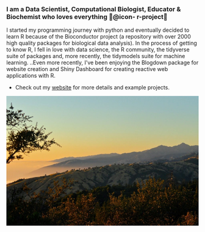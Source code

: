 ### I am a Data Scientist, Computational Biologist, Educator & Biochemist who loves everything :raised_hands:@icon- r-project:raised_hands:

I started my programming journey with python and eventually decided to learn R because of the Bioconductor project (a repository
with over 2000 high quality packages for biological data analysis). In the process of getting to know
R, I fell in love with data science, the R community, the tidyverse suite of packages and, more recently, 
the tidymodels suite for machine learning. ..Even more recently, I've been enjoying the Blogdown package
for website creation and Shiny Dashboard for creating reactive web applications with R. 

- Check out my [website](https://www.gabemednick.com/) for more details and example projects.

![alt text](https://github.com/gmednick/gmednick/blob/master/big_sur.jpg "Big Sur")



